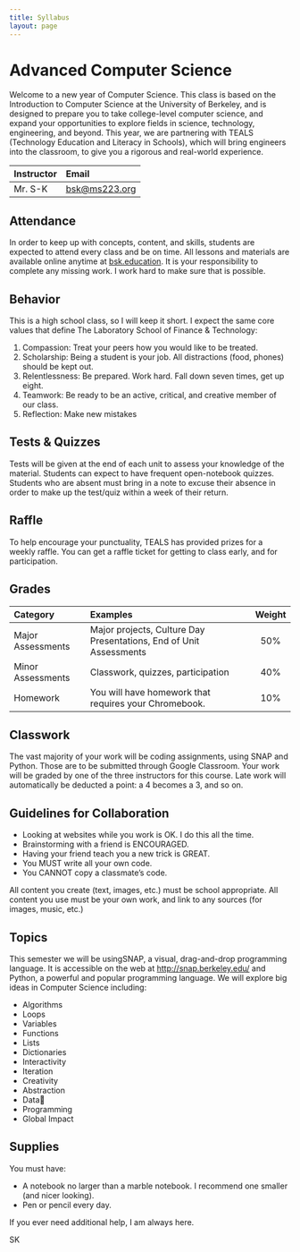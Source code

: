 ```yaml
---
title: Syllabus
layout: page
---
```


# Advanced Computer Science

Welcome to a new year of Computer Science. This class is based on the Introduction to Computer Science at the University of Berkeley, and is designed to prepare you to take college-level computer science, and expand your opportunities to explore fields in science, technology, engineering, and beyond. This year, we are partnering with TEALS (Technology Education and Literacy in Schools), which will bring engineers into the classroom, to give you a rigorous and real-world experience.

| Instructor    |Email         |
|:----------------------|:------------------------------|
| Mr. S-K     |[bsk@ms223.org](mailto:bsk@ms223.org)              |

## Attendance
In order to keep up with concepts, content, and skills, students are expected to attend every class and be on time.
All lessons and materials are available online anytime at [bsk.education](http://bsk.education). It is your responsibility to complete any missing work. I work hard to make sure that is possible.

<!-- ## Extra Learning Time
I will hold ELT in Room 300 from 2:15-4:30 Wednesday, Thursday, and Friday. I expect that you attend at least one day a week, and it will count as a homework grade. You may choose your day during the first week of the semester. If you miss a day, you can make it up within the week- for example, you normally attend Wednesday but cannot make it, you may come either Thursday or Friday without penalty. Otherwise I require a note or phone call from a parent.
This class is designed to prepare you for college-level Computer Science, which requires building the habit of working outside of normal class time. -->


## Behavior
This is a high school class, so I will keep it short. I expect the same core values that define The Laboratory School of Finance & Technology:

1. Compassion:  Treat your peers how you would like to be treated.
2. Scholarship: Being a student is your job. All distractions (food, phones) should be kept out.
3. Relentlessness: Be prepared. Work hard. Fall down seven times, get up eight.
4. Teamwork: Be ready to be an active, critical, and creative member of our class.
5. Reflection: Make new mistakes


## Tests & Quizzes
Tests will be given at the end of each unit to assess your knowledge of the material.
Students can expect to have frequent open-notebook quizzes. Students who are absent must bring in a note to excuse their absence in order to make up the test/quiz within a week of their return.


## Raffle
To help encourage your punctuality, TEALS has provided prizes for a weekly raffle. You can get a raffle ticket for getting to class early, and for participation.

## Grades

| Category          | Examples                                                                                               | Weight |
|:------------------|:-------------------------------------------------------------------------------------------------------|:------:|
| Major Assessments | Major projects, Culture Day Presentations, End of Unit Assessments                                     |  50%   |
| Minor Assessments | Classwork, quizzes, participation                                                                      |  40%   |
| Homework          | You will have homework that requires your Chromebook. |  10%   |

## Classwork
The vast majority of your work will be coding assignments, using SNAP and Python. Those are to be submitted through Google Classroom. Your work will be graded by one of the three instructors for this course. Late work will automatically be deducted a point: a 4 becomes a 3, and so on.

## Guidelines for Collaboration
* Looking at websites while you work is OK. I do this all the time.
* Brainstorming with a friend is ENCOURAGED.
* Having your friend teach you a new trick is GREAT.
* You MUST write all your own code.
* You CANNOT copy a classmate’s code.

All content you create (text, images, etc.) must be school appropriate.
All content you use must be your own work, and link to any sources (for images, music, etc.)


## Topics
This semester we will be usingSNAP, a visual, drag-and-drop programming language. It is accessible on the web at http://snap.berkeley.edu/ and Python, a powerful and popular programming language. We will explore big ideas in Computer Science including:

* Algorithms
* Loops
* Variables
* Functions
* Lists
* Dictionaries
* Interactivity
* Iteration
* Creativity
* Abstraction
* Data
* Programming
* Global Impact

## Supplies
You must have:

* A notebook no larger than a marble notebook. I recommend one smaller (and nicer looking).
* Pen or pencil every day.

If you ever need additional help, I am always here.


SK
